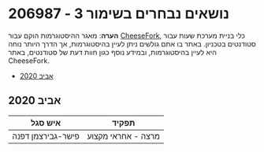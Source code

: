 # 206987 - נושאים נבחרים בשימור 3

**הערה**: מאגר ההיסטוגרמות הוקם עבור [CheeseFork](https://cheesefork.cf/), כלי בניית מערכת שעות עבור סטודנטים בטכניון. באתר בו אתם גולשים ניתן לעיין בהיסטוגרמות, אך הדרך היותר נוחה היא לעיין בהיסטוגרמות, ובמידע נוסף כגון חוות דעת של סטודנטים, באתר CheeseFork.

* [אביב 2020](#201902)

<h2 id="201902">אביב 2020</h2>

| איש סגל | תפקיד |
| ---- | ---- |
| פישר-גבירצמן דפנה | מרצה - אחראי מקצוע |

